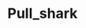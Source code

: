 # Pull_shark
  
        
      
             
        
      
         
       
           
      
   
  
